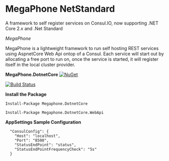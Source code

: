 # MegaPhone NetStandard
A framework to self register services on Consul.IO, now supporting .NET Core 2.x and .Net Standard

*MegaPhone*

MegaPhone is a lightweight framework to run self hosting REST services using AspnetCore Web Api ontop of a Consul. Each service will start out by allocating a free port to run on, once the service is started, it will register itself in the local cluster provider.

**MegaPhone.DotnetCore**
[![NuGet](https://buildstats.info/nuget/Megaphone.DotnetCore)](http://www.nuget.org/packages/Megaphone.DotnetCore)

[![Build Status](https://img.shields.io/appveyor/ci/thiagoloureiro/megaphone-netstandard/master.svg)](https://ci.appveyor.com/project/thiagoloureiro/megaphone-netstandard) 

**Install the Package**

```Install-Package Megaphone.DotnetCore```

```Install-Package Megaphone.DotnetCore.WebApi```

**AppSettings Sample Configuration**
```
  "ConsulConfig": {
    "Host": "localhost",
    "Port": "8500",
    "StatusEndPoint": "status",
    "StatusEndPointFrequencyCheck": "5s"
  }
  ```
